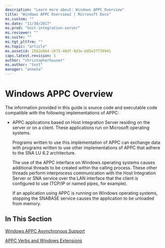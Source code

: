 ```yaml
---
description: "Learn more about: Windows APPC Overview"
title: "Windows APPC Overview2 | Microsoft Docs"
ms.custom: ""
ms.date: "11/30/2017"
ms.prod: "host-integration-server"
ms.reviewer: ""
ms.suite: ""
ms.tgt_pltfrm: ""
ms.topic: "article"
ms.assetid: 2562e864-c675-40df-9d3e-b85e37739941
caps.latest.revision: 5
author: "christopherhouser"
ms.author: "test"
manager: "anneta"
---
```

# Windows APPC Overview
The information provided in this guide is source code and executable code compatible with the following implementations of APPC:  
  
- APPC applications based on Host Integration Server residing on the server or on a client. These applications run on Microsoft operating systems.  
  
  Programs written to use this implementation of APPC can exchange data with programs written to use other implementations of APPC that adhere to the SNA LU 6.2 architecture.  
  
  The use of the APPC interface on Windows operating systems causes additional threads to be created within the calling process. These other threads perform interprocess communication with the Host Integration Server or SNA service over the LAN interface that the client is configured to use (TCP/IP or named pipes, for example).  
  
  If an application using APPC is running on Windows operating systems, stopping the SNABASE service causes the application to be unloaded from memory.  
  
## In This Section  
 [Windows APPC Asynchronous Support](../core/windows-appc-asynchronous-support2.md)  
  
 [APPC Verbs and Windows Extensions](../core/appc-verbs-and-windows-extensions1.md)

